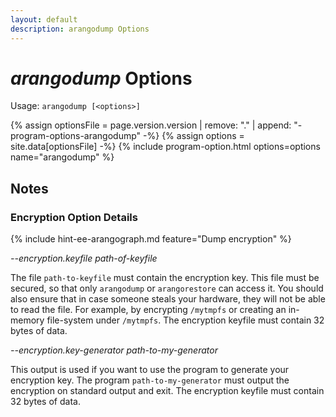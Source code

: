 ```yaml
---
layout: default
description: arangodump Options
---
```

# _arangodump_ Options

Usage: `arangodump [<options>]`

{% assign optionsFile = page.version.version | remove: "." | append: "-program-options-arangodump" -%}
{% assign options = site.data[optionsFile] -%}
{% include program-option.html options=options name="arangodump" %}

Notes
-----

### Encryption Option Details

{% include hint-ee-arangograph.md feature="Dump encryption" %}
 
*\--encryption.keyfile path-of-keyfile*

The file `path-to-keyfile` must contain the encryption key. This
file must be secured, so that only `arangodump` or `arangorestore` can access it.
You should also ensure that in case someone steals your hardware, they will not be
able to read the file. For example, by encrypting `/mytmpfs` or
creating an in-memory file-system under `/mytmpfs`. The encryption keyfile must 
contain 32 bytes of data.

*\--encryption.key-generator path-to-my-generator*

This output is used if you want to use the program to generate your encryption key.
The program `path-to-my-generator` must output the encryption on standard output
and exit. The encryption keyfile must contain 32 bytes of data.

